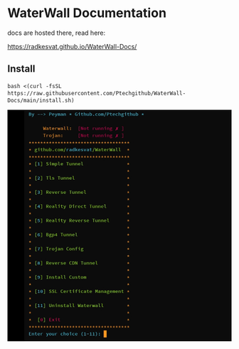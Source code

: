 # WaterWall Documentation


docs are hosted there, read here:


https://radkesvat.github.io/WaterWall-Docs/

## Install

```
bash <(curl -fsSL https://raw.githubusercontent.com/Ptechgithub/WaterWall-Docs/main/install.sh)
```
![31](https://raw.githubusercontent.com/Ptechgithub/configs/main/media/31.jpg)


